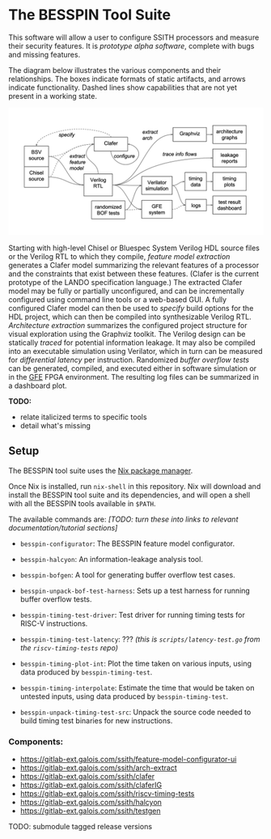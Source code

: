 # The BESSPIN Tool Suite

This software will allow a user to configure SSITH processors
and measure their security features.
It is *prototype alpha software*, complete with bugs and missing features. 

The diagram below illustrates the various components and their relationships.
The boxes indicate formats of static artifacts,
and arrows indicate functionality.
Dashed lines show capabilities that are not yet present in a working state.

![Tool suite workflow](workflow.png "Workflow")

Starting with high-level Chisel or Bluespec System Verilog HDL source files
or the Verilog RTL to which they compile,
*feature model extraction* generates a Clafer model
summarizing the relevant features of a processor
and the constraints that exist between these features.
(Clafer is the current prototype of the LANDO specification language.)
The extracted Clafer model may be fully or partially unconfigured,
and can be incrementally configured using command line tools
or a web-based GUI.
A fully configured Clafer model can then be used to *specify*
build options for the HDL project,
which can then be compiled into synthesizable Verilog RTL.
*Architecture extraction* summarizes the configured project structure
for visual exploration using the Graphviz toolkit.
The Verilog design can be statically *traced* for potential information leakage.
It may also be compiled into an executable simulation using Verilator,
which in turn can be measured for *differential latency* per instruction.
Randomized *buffer overflow tests* can be generated, compiled, and executed
either in software simulation or
in the [GFE](https://gitlab-ext.galois.com/ssith/gfe) FPGA environment.
The resulting log files can be summarized in a dashboard plot.

**TODO:**
- relate italicized terms to specific tools
- detail what's missing


## Setup

The BESSPIN tool suite uses the [Nix package manager](https://nixos.org/nix/download.html).

Once Nix is installed, run `nix-shell` in this repository.  Nix will download
and install the BESSPIN tool suite and its dependencies, and will open a shell
with all the BESSPIN tools available in `$PATH`.

The available commands are:  *[TODO: turn these into links to relevant
documentation/tutorial sections]*

 * `besspin-configurator`: The BESSPIN feature model configurator.

 * `besspin-halcyon`: An information-leakage analysis tool.

 * `besspin-bofgen`: A tool for generating buffer overflow test cases.

 * `besspin-unpack-bof-test-harness`: Sets up a test harness for running buffer
   overflow tests.

 * `besspin-timing-test-driver`: Test driver for running timing tests for RISC-V
   instructions.

 * `besspin-timing-test-latency`: ??? *(this is `scripts/latency-test.go` from
   the `riscv-timing-tests` repo)*

 * `besspin-timing-plot-int`: Plot the time taken on various inputs, using data
   produced by `besspin-timing-test`.

 * `besspin-timing-interpolate`: Estimate the time that would be taken on
   untested inputs, using data produced by `besspin-timing-test`.

 * `besspin-unpack-timing-test-src`: Unpack the source code needed to build
   timing test binaries for new instructions.

### Components:

- https://gitlab-ext.galois.com/ssith/feature-model-configurator-ui
- https://gitlab-ext.galois.com/ssith/arch-extract
- https://gitlab-ext.galois.com/ssith/clafer
- https://gitlab-ext.galois.com/ssith/claferIG
- https://gitlab-ext.galois.com/ssith/riscv-timing-tests
- https://gitlab-ext.galois.com/ssith/halcyon
- https://gitlab-ext.galois.com/ssith/testgen


TODO: submodule tagged release versions
